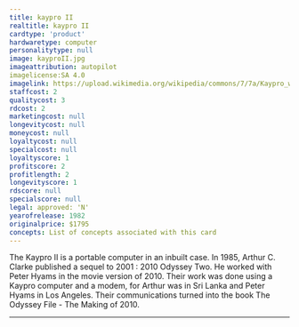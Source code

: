 ```yaml
---
title: kaypro II 
realtitle: kaypro II
cardtype: 'product'
hardwaretype: computer 
personalitytype: null
image: kayproII.jpg
imageattribution: autopilot
imagelicense:SA 4.0
imagelink: https://upload.wikimedia.org/wikipedia/commons/7/7a/Kaypro_wikipedia.jpg
staffcost: 2
qualitycost: 3
rdcost: 2
marketingcost: null
longevitycost: null
moneycost: null
loyaltycost: null
specialcost: null
loyaltyscore: 1
profitscore: 2
profitlength: 2
longevityscore: 1
rdscore: null
specialscore: null
legal: approved: 'N'
yearofrelease: 1982
originalprice: $1795
concepts: List of concepts associated with this card
---
```


 The Kaypro II is a portable computer in an inbuilt case. In 1985, Arthur C. Clarke published a sequel to 2001 : 2010 Odyssey Two. He worked with Peter Hyams in the movie version of 2010. Their work was done using a Kaypro computer and a modem, for Arthur was in Sri Lanka and Peter Hyams in Los Angeles. Their communications turned into the book The Odyssey File - The Making of 2010. 
_________ 
